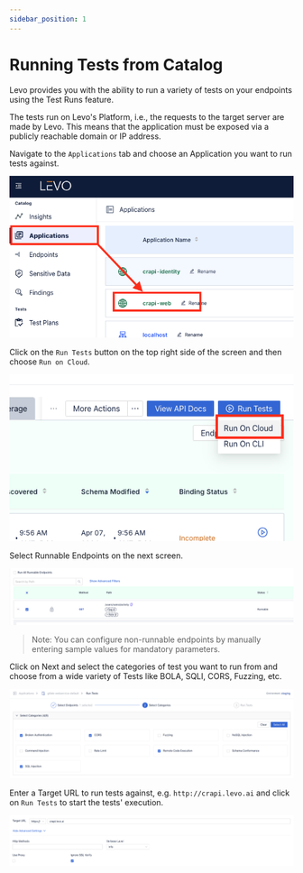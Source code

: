 ```yaml
---
sidebar_position: 1
---
```


# Running Tests from Catalog

Levo provides you with the ability to run a variety of tests on your endpoints using the Test Runs feature.

The tests run on Levo's Platform, i.e., the requests to the target server are made by Levo. This means that the application must be exposed via a publicly reachable domain or IP address.

Navigate to the `Applications` tab and choose an Application you want to run tests against.

![](../assets/testruns-step-1.png)

Click on the `Run Tests` button on the top right side of the screen and then choose `Run on Cloud`.

![](../assets/testruns-step-2.png)

Select Runnable Endpoints on the next screen.

![](../assets/testruns-step-3.png)

>Note: You can configure non-runnable endpoints by manually entering sample values for mandatory parameters.

Click on Next and select the categories of test you want to run from and choose from a wide variety of Tests like BOLA, SQLI, CORS, Fuzzing, etc.

![](../assets/testruns-step-4.png)

Enter a Target URL to run tests against, e.g. `http://crapi.levo.ai` and click on `Run Tests` to start the tests' execution.

![](../assets/testruns-step-5.png)
